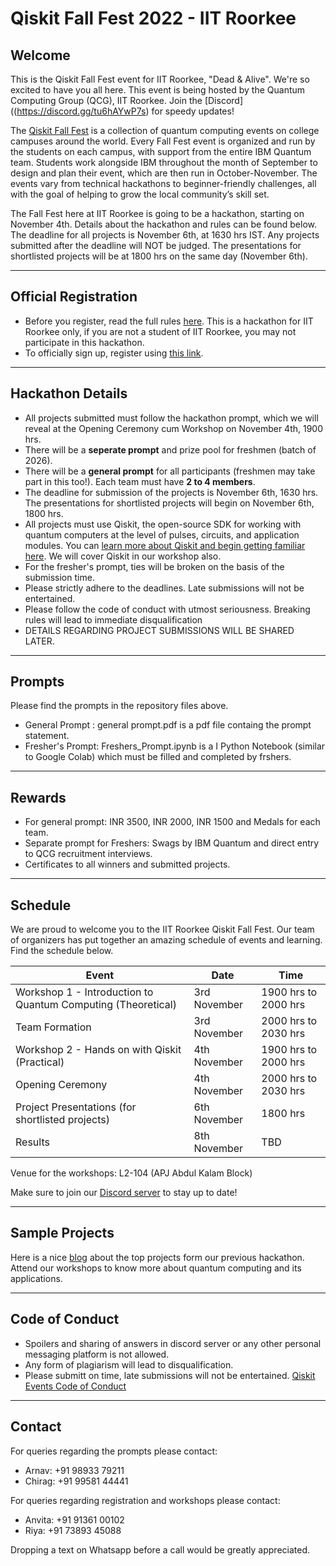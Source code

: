 # Qiskit Fall Fest 2022 - IIT Roorkee

## Welcome
This is the Qiskit Fall Fest event for IIT Roorkee, "Dead & Alive". We're so excited to have you all here. This event is being hosted by the Quantum Computing Group (QCG), IIT Roorkee. Join the [Discord]((https://discord.gg/tu6hAYwP7s) for speedy updates!

The [Qiskit Fall Fest](https://medium.com/qiskit/introducing-the-qiskit-fall-fest-feb8456b557) is a collection of quantum computing events on college campuses around the world. Every Fall Fest event is organized and run by the students on each campus, with support from the entire IBM Quantum team. Students work alongside IBM throughout the month of September to design and plan their event, which are then run in October-November. The events vary from technical hackathons to beginner-friendly challenges, all with the goal of helping to grow the local community’s skill set.

The Fall Fest here at IIT Roorkee is going to be a hackathon, starting on November 4th. Details about the hackathon and rules can be found below. The deadline for all projects is November 6th, at 1630 hrs IST. Any projects submitted after the deadline will NOT be judged. The presentations for shortlisted projects will be at 1800 hrs on the same day (November 6th).

--------------------------------
## Official Registration
- Before you register, read the full rules [here](https://github.com/qiskit-community/fall-fest-22/blob/main/Qiskit%20Fall%20Fest%20Official%20Rules%20Template.docx). This is a hackathon for IIT Roorkee only, if you are not a student of IIT Roorkee, you may not participate in this hackathon.
- To officially sign up, register using [this link](https://forms.gle/Xf8qwZNfL4dxjwWu6).

--------------------------------
## Hackathon Details
- All projects submitted must follow the hackathon prompt, which we will reveal at the Opening Ceremony cum Workshop on November 4th, 1900 hrs.
- There will be a **seperate prompt** and prize pool for freshmen (batch of 2026).
- There will be a **general prompt** for all participants (freshmen may take part in this too!). Each team must have **2 to 4 members**.
- The deadline for submission of the projects is November 6th, 1630 hrs. The presentations for shortlisted projects will begin on November 6th, 1800 hrs. 
- All projects must use Qiskit, the open-source SDK for working with quantum computers at the level of pulses, circuits, and application modules. You can [learn more about Qiskit and begin getting familiar here](https://qiskit.org/learn/). We will cover Qiskit in our workshop also.
- For the fresher's prompt, ties will be broken on the basis of the submission time.
- Please strictly adhere to the deadlines. Late submissions will not be entertained. 
- Please follow the code of conduct with utmost seriousness. Breaking rules will lead to immediate disqualification 
- DETAILS REGARDING PROJECT SUBMISSIONS WILL BE SHARED LATER. 

--------------------------------
## Prompts 

Please find the prompts in the repository files above. 
- General Prompt : general prompt.pdf is a pdf file containg the prompt statement.
- Fresher's Prompt: Freshers_Prompt.ipynb is a I Python Notebook (similar to Google Colab) which must be filled and completed by frshers.

--------------------------------
## Rewards
- For general prompt: INR 3500, INR 2000, INR 1500 and Medals for each team.
- Separate prompt for Freshers: Swags by IBM Quantum and direct entry to QCG recruitment interviews.
- Certificates to all winners and submitted projects.

--------------------------------
## Schedule

We are proud to welcome you to the IIT Roorkee Qiskit Fall Fest. Our team of organizers has put together an amazing schedule of events and learning. Find the schedule below. 

| Event                                                            | Date          | Time                  |
| ---------------------------------------------------------------- | ------------  | --------------------- |
| Workshop 1 - Introduction to Quantum Computing (Theoretical)     | 3rd November  | 1900 hrs to 2000 hrs  |
| Team Formation                                                   | 3rd November  | 2000 hrs to 2030 hrs  |
| Workshop 2 - Hands on with Qiskit (Practical)                    | 4th November  | 1900 hrs to 2000 hrs  |
| Opening Ceremony                                                 | 4th November  | 2000 hrs to 2030 hrs  |
| Project Presentations (for shortlisted projects)                 | 6th November  | 1800 hrs              |
| Results                                                          | 8th November  | TBD                   |

Venue for the workshops: L2-104 (APJ Abdul Kalam Block)

Make sure to join our [Discord server](https://discord.gg/tu6hAYwP7s) to stay up to date!

--------------------------------
## Sample Projects 

Here is a nice [blog](https://medium.com/@qcgiitr/iitr-quantum-hackathon-2021-9fedb6ae865d) about the top projects form our previous hackathon. Attend our workshops to know more about quantum computing and its applications.

--------------------------------
## Code of Conduct

- Spoilers and sharing of answers in discord server or any other personal messaging platform is not allowed. 
- Any form of plagiarism will lead to disqualification.
- Please submitt on time, late submissions will not be entertained. 
[Qiskit Events Code of Conduct](https://github.com/Qiskit/qiskit/blob/master/CODE_OF_CONDUCT.md)

--------------------------------
## Contact

For queries regarding the prompts please contact: 
- Arnav: +91 98933 79211 
- Chirag: +91 99581 44441

For queries regarding registration and workshops please contact: 
- Anvita: +91 91361 00102 
- Riya: +91 73893 45088

Dropping a text on Whatsapp before a call would be greatly appreciated. 
